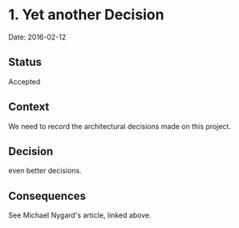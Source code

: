 # 1. Yet another Decision

Date: 2016-02-12

## Status

Accepted

## Context

We need to record the architectural decisions made on this project.

## Decision

even better decisions.

## Consequences

See Michael Nygard's article, linked above.
